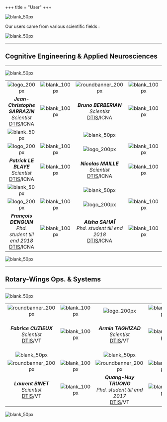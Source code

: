 +++
title = "User"
+++

![blank_50px](/img/blank_50px.jpg)

Our users came from various scientific fields :

![blank_50px](/img/blank_50px.jpg)

---

## Cognitive Engineering & Applied Neurosciences

---

![blank_50px](/img/blank_50px.jpg)

| | | | | | | |
| :---: | :---: | :---: | :---: | :---: | :---: | :---: |
| ![logo_200px](/img/logo_200px.png) | ![blank_100px](/img/blank_100px.jpg) | ![roundbanner_200px](/img/banners/roundbanner-bberberian_200px.png) | ![blank_100px](/img/blank_100px.jpg) | ![logo_200px](/img/logo_200px.png) | ![blank_100px](/img/blank_100px.jpg) | ![roundbanner_200px](/img/banners/roundbanner-trakotomamonjy_200px.png) |
| ***Jean-Christophe SARRAZIN***<br>*Scientist*<br>[DTIS](http://www.onera.fr/en/dtis-information-processing-and-systems)/ICNA | ![blank_100px](/img/blank_100px.jpg) | ***Bruno BERBERIAN***<br>*Scientist*<br>[DTIS](http://www.onera.fr/en/dtis-information-processing-and-systems)/ICNA | ![blank_100px](/img/blank_100px.jpg) | ***Andrea DESANTIS***<br>*Scientist*<br>[DTIS](http://www.onera.fr/en/dtis-information-processing-and-systems)/ICNA | ![blank_100px](/img/blank_100px.jpg) | ***[Thomas RAKOTOMAMONJY](https://www.researchgate.net/profile/Thomas_Rakotomamonjy)***<br>*Scientist*<br>[DTIS](http://www.onera.fr/en/dtis-information-processing-and-systems)/ICNA |
| ![blank_50px](/img/blank_50px.jpg) | | ![blank_50px](/img/blank_50px.jpg) | | ![blank_50px](/img/blank_50px.jpg) | | ![blank_50px](/img/blank_50px.jpg) |
| ![logo_200px](/img/logo_200px.png) | ![blank_100px](/img/blank_100px.jpg) | ![logo_200px](/img/logo_200px.png) | ![blank_100px](/img/blank_100px.jpg) | ![roundbanner_200px](/img/banners/roundbanner-bsomon_200px.png) | ![blank_100px](/img/blank_100px.jpg) | ![roundbanner_200px](/img/banners/roundbanner-jgouraud_200px.png) | ![blank_100px](/img/blank_100px.jpg) | ![roundbanner_200px](/img/banners/roundbanner-jgouraud_200px.png) |
| ***Patrick LE BLAYE***<br>*Scientist*<br>[DTIS](http://www.onera.fr/en/dtis-information-processing-and-systems)/ICNA | ![blank_100px](/img/blank_100px.jpg) | ***Nicolas MAILLE***<br>*Scientist*<br>[DTIS](http://www.onera.fr/en/dtis-information-processing-and-systems)/ICNA | ![blank_100px](/img/blank_100px.jpg) | ***[Bertille SOMON](https://www.researchgate.net/profile/Bertille_Somon)***<br>*Phd. student till end 2018*<br>[DTIS](http://www.onera.fr/en/dtis-information-processing-and-systems)/ICNA | ![blank_100px](/img/blank_100px.jpg) | ***[Jonas GOURAUD](http://www.jonasgouraud.com/)***<br>*Phd. student till end 2018*<br>[DTIS](http://www.onera.fr/en/dtis-information-processing-and-systems)/ICNA |
| ![blank_50px](/img/blank_50px.jpg) | | ![blank_50px](/img/blank_50px.jpg) | | ![blank_50px](/img/blank_50px.jpg) | | ![blank_50px](/img/blank_50px.jpg) |
| ![logo_200px](/img/logo_200px.png) | ![blank_100px](/img/blank_100px.jpg) | ![logo_200px](/img/logo_200px.png) | ![blank_100px](/img/blank_100px.jpg) | ![logo_200px](/img/logo_200px.png) | ![blank_100px](/img/blank_100px.jpg) | ![logo_200px](/img/logo_200px.png) | ![blank_100px](/img/blank_100px.jpg) |
| ***François DENQUIN***<br>*Phd. student till end 2018*<br>[DTIS](http://www.onera.fr/en/dtis-information-processing-and-systems)/ICNA | ![blank_100px](/img/blank_100px.jpg) | ***Aïsha SAHAÏ***<br>*Phd. student till end 2018*<br>[DTIS](http://www.onera.fr/en/dtis-information-processing-and-systems)/ICNA | ![blank_100px](/img/blank_100px.jpg) | ***Mick SALOMONE***<br>*Phd. student till end 2020*<br>[DTIS](http://www.onera.fr/en/dtis-information-processing-and-systems)/ICNA | ![blank_100px](/img/blank_100px.jpg) | ***Florent BOLLON***<br>*Phd. student till end 2020*<br>[DTIS](http://www.onera.fr/en/dtis-information-processing-and-systems)/ICNA |

![blank_50px](/img/blank_50px.jpg)

---

## Rotary-Wings Ops. & Systems

---

![blank_50px](/img/blank_50px.jpg)

| | | | | | | |
| :---: | :---: | :---: | :---: | :---: | :---: | :---: |
| ![roundbanner_200px](/img/banners/roundbanner-fcuzieux_200px.png) | ![blank_100px](/img/blank_100px.jpg) | ![logo_200px](/img/logo_200px.png) | ![blank_100px](/img/blank_100px.jpg) | ![roundbanner_200px](/img/banners/roundbanner-pmbasset_200px.png) | ![blank_100px](/img/blank_100px.jpg) | ![logo_200px](/img/logo_200px.png) |
| ***Fabrice CUZIEUX***<br>*Scientist*<br>[DTIS](http://www.onera.fr/en/dtis-information-processing-and-systems)/VT | ![blank_100px](/img/blank_100px.jpg) | ***Armin TAGHIZAD***<br>*Scientist*<br>[DTIS](http://www.onera.fr/en/dtis-information-processing-and-systems)/VT | ![blank_100px](/img/blank_100px.jpg) | ***Piere-Marie BASSET***<br>*Flight dynamics & MDO scientist*<br>[DTIS](http://www.onera.fr/en/dtis-information-processing-and-systems)/VT | ![blank_100px](/img/blank_100px.jpg) | ***Binh DANG-VU***<br>*Scientist*<br>[DTIS](http://www.onera.fr/en/dtis-information-processing-and-systems)/VT |
| ![blank_50px](/img/blank_50px.jpg) | | ![blank_50px](/img/blank_50px.jpg) | | ![blank_50px](/img/blank_50px.jpg) | | ![blank_50px](/img/blank_50px.jpg) |
| ![roundbanner_200px](/img/banners/roundbanner-lbinet_200px.png) | ![blank_100px](/img/blank_100px.jpg) | ![roundbanner_200px](/img/banners/roundbanner-qhtruong_200px.png) | ![blank_100px](/img/blank_100px.jpg) | ![logo_200px](/img/logo_200px.png) | ![blank_100px](/img/blank_100px.jpg) | ![roundbanner_200px](/img/banners/roundbanner-xbarral_200px.png) 
| ***Laurent BINET***<br>*Scientist*<br>[DTIS](http://www.onera.fr/en/dtis-information-processing-and-systems)/VT | ![blank_100px](/img/blank_100px.jpg) | ***Quang-Huy TRUONG***<br>*Phd. student till end 2017*<br>[DTIS](http://www.onera.fr/en/dtis-information-processing-and-systems)/VT | ![blank_100px](/img/blank_100px.jpg) | ***Raphaël PERRET***<br>*Phd. student till end 2019*<br>[DTIS](http://www.onera.fr/en/dtis-information-processing-and-systems)/VT | ![blank_100px](/img/blank_100px.jpg) | ***Xavier BARRAL***<br>*Phd. student till early 2020*<br>[DTIS](http://www.onera.fr/en/dtis-information-processing-and-systems)/VT |

![blank_50px](/img/blank_50px.jpg)

